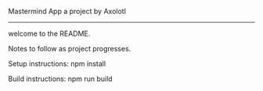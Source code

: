 Mastermind App
a project by Axolotl

---

welcome to the README. 

Notes to follow as project progresses. 

Setup instructions: 
npm install

Build instructions:
npm run build